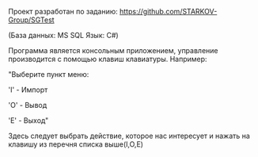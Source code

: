Проект разработан по заданию: https://github.com/STARKOV-Group/SGTest

(База данных: MS SQL    Язык: C#)



Программа является консольным приложением, управление производится с помощью клавиш клавиатуры.
Например: 

"Выберите пункт меню:

'I' - Импорт

'O' - Вывод

'E' - Выход"

Здесь следует выбрать действие, которое нас интересует и нажать на клавишу из перечня списка выше(I,O,E)
